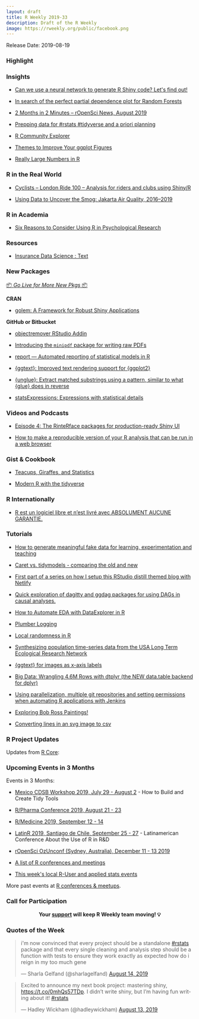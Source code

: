```yaml
---
layout: draft
title: R Weekly 2019-33
description: Draft of the R Weekly
image: https://rweekly.org/public/facebook.png
---
```


Release Date: 2019-08-19

###  Highlight



### Insights

+ [Can we use a neural network to generate R Shiny code?  Let's find out! ](https://https://appsilon.com/generate-shiny-code-with-rnn/)

+ [In search of the perfect partial dependence plot for Random Forests ](https://sethdobson.netlify.com/2019/08/08/in-search-of-the-perfect-partial-plot/)

+ [2 Months in 2 Minutes – rOpenSci News, August 2019](https://www.r-bloggers.com/2-months-in-2-minutes-ropensci-news-august-2019/)

+ [Prepping data for #rstats #tidyverse and a priori planning](http://www.christopherlortie.info/prepping-data-for-rstats-tidyverse-and-a-priori-planning/)

+ [R Community Explorer](https://www.r-consortium.org/blog/2019/08/12/r-community-explorer)

+ [Themes to Improve Your ggplot Figures](https://rfortherestofus.com/2019/08/themes-to-improve-your-ggplot-figures/)

+ [Really Large Numbers in R](http://theautomatic.net/2019/08/16/really-large-numbers-in-r/)

### R in the Real World

+ [Cyclists – London Ride 100 – Analysis for riders and clubs using Shiny/R](https://nk761.wordpress.com/2019/08/13/cyclists-london-ride-100-analysis-for-riders-and-clubs-using-shiny-r/)

+ [Using Data to Uncover the Smog: Jakarta Air Quality, 2016–2019](https://medium.com/numera-loka/using-data-to-uncover-the-smog-jakarta-air-quality-2016-2019-d3f7eb708f04)


###  R in Academia

+ [Six Reasons to Consider Using R in Psychological Research](https://psyarxiv.com/8mb6d/)

###  Resources

+ [Insurance Data Science : Text](https://freakonometrics.hypotheses.org/58281)

###  New Packages

<p class="added-hostname"><a href="https://rweekly.org/live" target="_blank" class="externalLink">📦 <i>Go Live for More New Pkgs</i> 📦</a></p>

**CRAN**

+ [golem: A Framework for Robust Shiny Applications](https://CRAN.R-project.org/package=golem)

**GitHub or Bitbucket**

+ [objectremover RStudio Addin](https://alan-y.netlify.com/post/objectremover-rstudio-addin/)

+ [Introducing the `minipdf` package for writing raw PDFs](https://coolbutuseless.github.io/2019/08/14/introducing-the-minipdf-package-for-writing-raw-pdfs/)

+ [report — Automated reporting of statistical models in R](https://github.com/easystats/report)

+ [{ggtext}: Improved text rendering support for {ggplot2}](https://github.com/clauswilke/ggtext)

+ [{unglue}: Extract matched substrings using a pattern, similar to what {glue} does in reverse](https://github.com/moodymudskipper/unglue)

+ [statsExpressions: Expressions with statistical details](https://indrajeetpatil.github.io/statsExpressions/)

###  Videos and Podcasts

+ [Episode 4: The RinteRface packages for production-ready Shiny UI](https://shinydevseries.com/post/episode-4-rinterface/)

+ [How to make a reproducible version of your R analysis that can be run in a web browser](https://www.youtube.com/watch?v=wSkheV-Uqq4&feature=youtu.be)

### Gist & Cookbook

+ [Teacups, Giraffes, and Statistics](https://tinystats.github.io/teacups-giraffes-and-statistics/index.html)

+ [Modern R with the tidyverse](https://leanpub.com/modern_tidyverse)

### R Internationally

+ [R est un logiciel libre et n’est livré avec ABSOLUMENT AUCUNE GARANTIE.](https://thinkr.fr/r-est-un-logiciel-libre-et-nest-livre-avec-absolument-aucune-garantie/)

###  Tutorials

+ [How to generate meaningful fake data for learning, experimentation and teaching](https://www.programmingwithr.com/how-to-generate-meaningful-fake-data-for-learning-experimentation-and-teaching/)

+ [Caret vs. tidymodels - comparing the old and new](https://konradsemsch.netlify.com/2019/08/caret-vs-tidymodels-comparing-the-old-and-new/)

+ [First part of a series on how I setup this RStudio distill themed blog with Netlify](https://www.shamindras.com/posts/2019-07-11-shrotriya2019distillpt1/)

+ [Quick exploration of dagitty and ggdag packages for using DAGs in causal analyses.](https://paoloeusebi.blog/2019/08/06/causal-inference-with-dags-in-r/)

+ [How to Automate EDA with DataExplorer in R](https://www.programmingwithr.com/how-to-automate-eda-with-dataexplorer-in-r/)

+ [Plumber Logging](https://rviews.rstudio.com/2019/08/13/plumber-logging/)

+ [Local randomness in R](http://www.questionflow.org/2019/08/13/local-randomness-in-r/)

+ [Synthesizing population time-series data from the USA Long Term Ecological Research Network](https://ropensci.org/blog/2019/08/13/popler/)

+ [{ggtext} for images as x-axis labels](https://jcarroll.com.au/2019/08/13/ggtext-for-images-as-x-axis-labels/)

+ [Big Data: Wrangling 4.6M Rows with dtplyr (the NEW data.table backend for dplyr)](https://www.business-science.io/code-tools/2019/08/15/big-data-dtplyr.html)

+ [Using parallelization, multiple git repositories and setting permissions when automating R applications with Jenkins](https://jozef.io/r919-jenkins-pipelines-parallel/)

+ [Exploring Bob Ross Paintings!](https://hookedondata.org/exploring-bob-ross-paintings/)

+ [Converting lines in an svg image to csv](http://shape-of-code.coding-guidelines.com/2019/08/16/converting-lines-in-an-svg-image-to-csv/)

<!--<div class="post-more-begin></div><div class="post-more-end"></div>-->

###  R Project Updates

Updates from [R Core](http://developer.r-project.org/blosxom.cgi/R-devel/NEWS):


###  Upcoming Events in 3 Months

Events in 3 Months:

+ [Mexico CDSB Workshop 2019, July 29 - August 2](https://comunidadbioinfo.github.io/post/building-tidy-tools-cdsb-runconf-2019/) - How to Build and Create Tidy Tools

+ [R/Pharma Conference 2019, August 21 - 23](http://rinpharma.com/)

+ [R/Medicine 2019, September 12 - 14](https://r-medicine.com/)

+ [LatinR 2019, Santiago de Chile, September 25 - 27](http://latin-r.com) - Latinamerican Conference About the Use of R in R&D

+ [rOpenSci OzUnconf (Sydney, Australia), December 11 - 13 2019](https://ozunconf19.ropensci.org/)

+ [A list of R conferences and meetings](https://jumpingrivers.github.io/meetingsR/events.html)

+ [This week's local R-User and applied stats events](https://community.rstudio.com/c/irl)


More past events at [R conferences & meetups](https://conf.rweekly.org).


###  Call for Participation


<p class="hide-support added-hostname support-rweekly" style="text-align: center;font-weight: bold;">Your <a class="non-visited externalLink" href="https://www.patreon.com/rweekly" onclick="pas(this)">support</a> will keep R Weekly team moving! 💡</p>

###  Quotes of the Week

<blockquote class="twitter-tweet"><p lang="en" dir="ltr">i&#39;m now convinced that every project should be a standalone <a href="https://twitter.com/hashtag/rstats?src=hash&amp;ref_src=twsrc%5Etfw">#rstats</a> package and that every single cleaning and analysis step should be a function with tests to ensure they work exactly as expected how do i reign in my too much gene</p>&mdash; Sharla Gelfand (@sharlagelfand) <a href="https://twitter.com/sharlagelfand/status/1161706647036866565?ref_src=twsrc%5Etfw">August 14, 2019</a></blockquote> <script async src="https://platform.twitter.com/widgets.js" charset="utf-8"></script>

<blockquote class="twitter-tweet"><p lang="en" dir="ltr">Excited to announce my next book project: mastering shiny, <a href="https://t.co/0mhQs57TDp">https://t.co/0mhQs57TDp</a>. I didn’t write shiny, but I’m having fun writing about it! <a href="https://twitter.com/hashtag/rstats?src=hash&amp;ref_src=twsrc%5Etfw">#rstats</a></p>&mdash; Hadley Wickham (@hadleywickham) <a href="https://twitter.com/hadleywickham/status/1161404141396250624?ref_src=twsrc%5Etfw">August 13, 2019</a></blockquote> <script async src="https://platform.twitter.com/widgets.js" charset="utf-8"></script>
